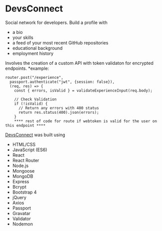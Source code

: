 # DevsConnect
Social network for developers.  Build a profile with
* a bio
* your skills
* a feed of your most recent GitHub repositories
* educational background
* employment history

Involves the creation of a custom API with token validaton for encrypted endpoints.
*example: 
```
router.post("/experience", 
  passport.authenticate("jwt", {session: false}),
  (req, res) => {
    const { errors, isValid } = validateExperienceInput(req.body);

    // Check Validation
    if (!isValid) {
      // Return any errors with 400 status
      return res.status(400).json(errors);
    }
    **** rest of code for route if webtoken is valid for the user on this endpoint ****
 ```
    

[DevsConnect](http://www.devsconnect.com/) was built using
* HTML/CSS
* JavaScript (ES6)
* React
* React Router
* Node.js
* Mongoose
* MongoDB
* Express
* Bcrypt
* Bootstrap 4
* jQuery
* Axios
* Passport
* Gravatar
* Validator
* Nodemon

